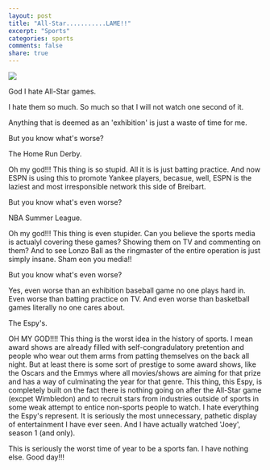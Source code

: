 ```yaml
---
layout: post
title: "All-Star...........LAME!!"
excerpt: "Sports"
categories: sports
comments: false
share: true
---
```


![](https://entryrevel.com/wp-content/uploads/2016/12/2017-ASG-Primary-Logo1-1200x798.jpg)




God I hate All-Star games. 


I hate them so much. So much so that I will not watch one second of it.


Anything that is deemed as an 'exhibition' is just a waste of time for me.


But you know what's worse?


The Home Run Derby.


Oh my god!!! This thing is so stupid. All it is is just batting practice. And now ESPN is using this to promote Yankee players, becasue, well, ESPN is the laziest and most irresponsible network this side of Breibart. 


But you know what's even worse?


NBA Summer League. 


Oh my god!!! This thing is even stupider. Can you believe the sports media is actualyl covering these games? Showing them on TV and commenting on them? And to see Lonzo Ball as the ringmaster of the entire operation is just simply insane. Sham eon you media!!


But you know what's even worse? 


Yes, even worse than an exhibition baseball game no one plays hard in. Even worse than batting practice on TV. And even worse than basketball games literally no one cares about.


The Espy's.


OH MY GOD!!!! This thing is the worst idea in the history of sports. I mean award shows are already filled with self-congradulatory pretention and people who wear out them arms from patting themselves on the back all night. But at least there is some sort of prestige to some award shows, like the Oscars and the Emmys where all movies/shows are aiming for that prize and has a way of culminating the year for that genre. This thing, this Espy, is completely built on the fact there is nothing going on after the All-Star game (excpet Wimbledon) and to recruit stars from industries outside of sports in some weak attempt to entice non-sports people to watch. I hate everything the Espy's represent. It is seriously the most unnecessary, pathetic display of entertainment I have ever seen. And I have actually watched 'Joey', season 1 (and only).


This is seriously the worst time of year to be a sports fan. I have nothing else. Good day!!!

